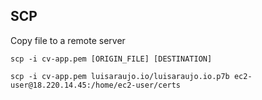 ## SCP

Copy file to a remote server

  `scp -i cv-app.pem [ORIGIN_FILE] [DESTINATION]`
  
  `scp -i cv-app.pem luisaraujo.io/luisaraujo.io.p7b ec2-user@18.220.14.45:/home/ec2-user/certs`
